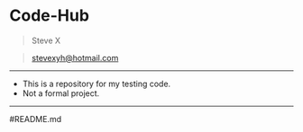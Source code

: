 # Code-Hub
> Steve X

> stevexyh@hotmail.com
---
- This is a repository for my testing code.
- Not a formal project.
---
#README.md
